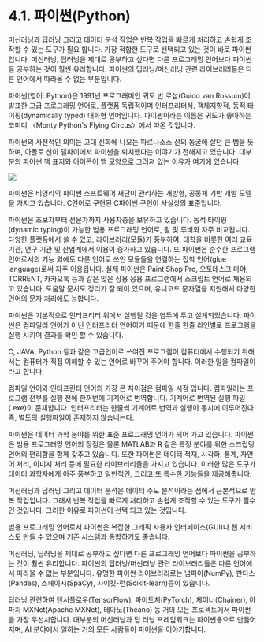 # 4.1.   파이썬\(Python\)

머신러닝과 딥러닝 그리고 데이터 분석 작업은 반복 작업을 빠르게 처리하고 손쉽게 조작할 수 있는 도구가 필요 합니다. 가장 적합한 도구로 선택되고 있는 것이 바로 파이썬입니다. 머신러닝, 딥러닝을 제대로 공부하고 싶다면 다른 프로그래밍 언어보다 파이썬을 공부하는 것이 훨씬 유리합니다. 파이썬의 딥러닝/머신러닝 관련 라이브러리들은 다른 언어에서 따라올 수 없는 부분입니다.  


파이썬\(영어: Python\)은 1991년 프로그래머인 귀도 반 로섬\(Guido van Rossum\)이 발표한 고급 프로그래밍 언어로, 플랫폼 독립적이며 인터프리터식, 객체지향적, 동적 타이핑\(dynamically typed\) 대화형 언어입니다. 파이썬이라는 이름은 귀도가 좋아하는 코미디 〈Monty Python's Flying Circus〉에서 따온 것입니다. 

파이썬의 사전적인 의미는 고대 신화에 나오는 파르나소스 산의 동굴에 살던 큰 뱀을 뜻하며, 아폴로 신이 델파이에서 파이썬을 퇴치했다는 이야기가 전해지고 있습니다. 대부분의 파이썬 책 표지와 아이콘이 뱀 모양으로 그려져 있는 이유가 여기에 있습니다.

![](../.gitbook/assets/121.png)

파이썬은 비영리의 파이썬 소프트웨어 재단이 관리하는 개방형, 공동체 기반 개발 모델을 가지고 있습니다. C언어로 구현된 C파이썬 구현이 사실상의 표준입니다.

파이썬은 초보자부터 전문가까지 사용자층을 보유하고 있습니다. 동적 타이핑\(dynamic typing\)이 가능한  범용 프로그래밍 언어로, 펄 및 루비와 자주 비교됩니다. 다양한 플랫폼에서 쓸 수 있고, 라이브러리\(모듈\)가 풍부하여, 대학을 비롯한 여러 교육 기관, 연구 기관 및 산업계에서 이용이 증가하고 있습니다. 또 파이썬은 순수한 프로그램 언어로서의 기능 외에도 다른 언어로 쓰인 모듈들을 연결하는 접착 언어\(glue language\)로써 자주 이용됩니다. 실제 파이썬은 Paint Shop Pro, 오토데스크 마야, TORRENT, 카카오톡 등과 같은 많은 상용 응용 프로그램에서 스크립트 언어로 채용되고 있습니다. 도움말 문서도 정리가 잘 되어 있으며, 유니코드 문자열을 지원해서 다양한 언어의 문자 처리에도 능합니다.

파이썬은 기본적으로 인터프리터 위에서 실행될 것을 염두에 두고 설계되었습니다. 파이썬은 컴파일러 언어가 아닌 인터프리터 언어이기 때문에 한줄 한줄 라인별로 프로그램을 실행 시키며 결과를 확인 할 수 있습니다.

C, JAVA, Python 등과 같은 고급언어로 쓰여진 프로그램이 컴퓨터에서 수행되기 위해서는 컴퓨터가 직접 이해할 수 있는 언어로 바꾸어 주어야 합니다. 이러한 일을 컴파일이라고 합니다.

컴파일 언어와 인터프린터 언어의 가장 큰 차이점은 컴파일 시점 입니다. 컴파일러는 프로그램 전부를 실행 전에 한꺼번에 기계어로 번역합니다. 기계어로 번역된 실행 파일\(.exe\)이 존재합니다. 인터프리터는 한줄씩 기계어로 번역과 실행이 동시에 이루어진다. 즉, 별도의 실행파일이 존재하지 않습니는다.

파이썬은 데이터 과학 분야를 위한 표준 프로그래밍 언어가 되어 가고 있습니다. 파이썬은 범용 프로그래밍 언어의 장점은 물론 MATLAB과 R 같은 특정 분야를 위한 스크립팅 언어의 편리함을 함께 갖추고 있습니다. 또한 파이썬은 데이터 적재, 시각화, 통계, 자연어 처리, 이미지 처리 등에 필요한 라이브러리들을 가지고 있습니다. 이러한 많은 도구가 데이터 과학자에게 아주 풍부하고 일반적인, 그리고 또 특수한 기능들을 제공해줍니다.

머신러닝과 딥러닝 그리고 데이터 분석은 데이터 주도 분석이라는 점에서 근본적으로 반복 작업입니다. 그래서 반복 작업을 빠르게 처리하고 손쉽게 조작할 수 있는 도구가 필수인 것입니다. 그러한 이유로 파이썬이 선택 되고 있는 것입니다.

범용 프로그래밍 언어로서 파이썬은 복잡한 그래픽 사용자 인터페이스\(GUI\)나 웹 서비스도 만들 수 있으며 기존 시스템과 통합하기도 좋습니다.

머신러닝, 딥러닝을 제대로 공부하고 싶다면 다른 프로그래밍 언어보다 파이썬을 공부하는 것이 훨씬 유리합니다. 파이썬의 딥러닝/머신러닝 관련 라이브러리들은 다른 언어에서 따라올 수 없는 부분입니다. 유명한 파이썬 라이브러리로는 넘파이\(NumPy\), 판다스\(Pandas\), 스페이시\(SpaCy\), 사이킷-런\(Scikit-learn\)등이 있습니다. 

딥러닝 관련하여 텐서플로우\(TensorFlow\), 파이토치\(PyTorch\), 체이너\(Chainer\), 아파치 MXNet\(Apache MXNet\), 테아노\(Theano\) 등 거의 모든 프로젝트에서 파이썬을 가장 우선시합니다. 대부분의 머신러닝과 딥 러닝 프레임워크는 파이썬용으로 만들어지며, AI 분야에서 일하는 거의 모든 사람들이 파이썬을 이야기합니다.

